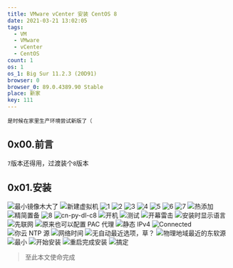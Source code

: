 ```yaml
---
title: VMware vCenter 安装 CentOS 8
date: 2021-03-21 13:02:05
tags:
  - VM
  - VMware
  - vCenter
  - CentOS 
count: 1
os: 1
os_1: Big Sur 11.2.3 (20D91)
browser: 0
browser_0: 89.0.4389.90 Stable
place: 新家
key: 111
---
```

    是时候在家里生产环境尝试新版了（
<!-- more -->
## 0x00.前言
`7`版本还得用，过渡装个`8`版本

## 0x01.安装
![最小镜像木大了](https://i1.yuangezhizao.cn/macOS/QQ20210321-130632@2x.png!webp)
![新建虚拟机](https://i1.yuangezhizao.cn/macOS/QQ20210321-130823@2x.png!webp)
![1](https://i1.yuangezhizao.cn/macOS/QQ20210321-130854@2x.png!webp)
![2](https://i1.yuangezhizao.cn/macOS/QQ20210321-132120@2x.png!webp)
![3](https://i1.yuangezhizao.cn/macOS/QQ20210321-131002@2x.png!webp)
![4](https://i1.yuangezhizao.cn/macOS/QQ20210321-131036@2x.png!webp)
![5](https://i1.yuangezhizao.cn/macOS/QQ20210321-131102@2x.png!webp)
![6](https://i1.yuangezhizao.cn/macOS/QQ20210321-131208@2x.png!webp)
![7](https://i1.yuangezhizao.cn/macOS/QQ20210321-131523@2x.png!webp)
![热添加](https://i1.yuangezhizao.cn/macOS/QQ20210321-131654@2x.png!webp)
![精简置备](https://i1.yuangezhizao.cn/macOS/QQ20210321-131732@2x.png!webp)
![8](https://i1.yuangezhizao.cn/macOS/QQ20210321-132029@2x.png!webp)
![cn-py-dl-c8](https://i1.yuangezhizao.cn/macOS/QQ20210321-132336@2x.png!webp)
![开机](https://i1.yuangezhizao.cn/macOS/QQ20210321-134302@2x.png!webp)
![测试](https://i1.yuangezhizao.cn/macOS/QQ20210321-134331@2x.png!webp)
![开幕雷击](https://i1.yuangezhizao.cn/macOS/QQ20210321-134912@2x.png!webp)
![安装时显示语言](https://i1.yuangezhizao.cn/macOS/QQ20210321-132802@2x.png!webp)
![先联网](https://i1.yuangezhizao.cn/macOS/QQ20210321-132909@2x.png!webp)
![原来也可以配置 PAC 代理](https://i1.yuangezhizao.cn/macOS/QQ20210321-133125@2x.png!webp)
![静态 IPv4](https://i1.yuangezhizao.cn/macOS/QQ20210321-133341@2x.png!webp)
![Connected](https://i1.yuangezhizao.cn/macOS/20210321133440.png!webp)
![你云 NTP 源](https://i1.yuangezhizao.cn/macOS/QQ20210321-133740@2x.png!webp)
![网络时间](https://i1.yuangezhizao.cn/macOS/QQ20210321-133759@2x.png!webp)
![无自动最近选项，草？](https://i1.yuangezhizao.cn/macOS/QQ20210321-140024@2x.png!webp)
![物理地域最近的东软源](https://i1.yuangezhizao.cn/macOS/20210321135548.png!webp)
![最小](https://i1.yuangezhizao.cn/macOS/QQ20210321-135745@2x.png!webp)
![开始安装](https://i1.yuangezhizao.cn/macOS/QQ20210321-135805@2x.png!webp)
![重启完成安装](https://i1.yuangezhizao.cn/macOS/QQ20210321-140815@2x.png!webp)
![搞定](https://i1.yuangezhizao.cn/macOS/QQ20210321-140933@2x.png!webp)

> 至此本文使命完成
